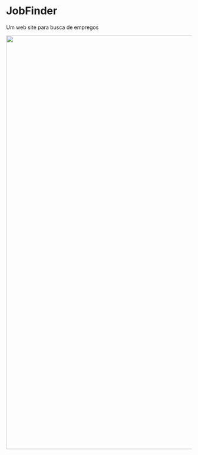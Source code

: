 # JobFinder
Um web site para busca de empregos

<p align="center">
  <img width="1120" src="/toreadme/capture.gif" >
</p>
